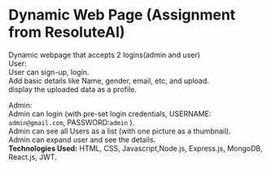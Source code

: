 ﻿# Dynamic Web Page (Assignment from ResoluteAI)
 Dynamic webpage that accepts 2 logins(admin and user)<br>
User:<br>
User can sign-up, login.<br>
Add basic details like Name, gender, email, etc, and upload.<br>
display the uploaded data as a profile.<br>

Admin:<br>
Admin can login (with pre-set login credentials, USERNAME: `admin@gmail.com`, PASSWORD:`admin` ).<br>
Admin can see all Users as a list (with one picture as a thumbnail).<br>
Admin can expand user and see the details.<br>
**Technologies Used:** HTML, CSS, Javascript,Node.js, Express.js, MongoDB, React.js, JWT.<br>

